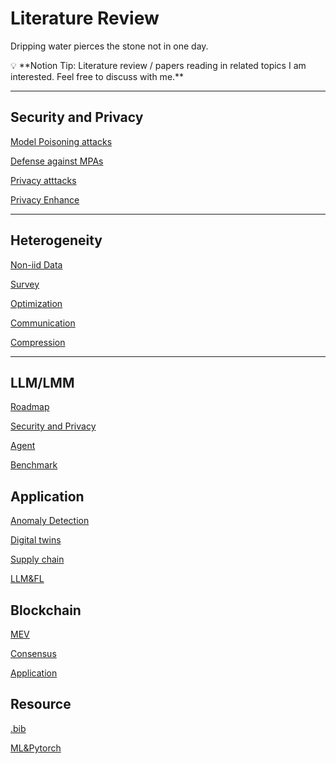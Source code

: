 # Literature Review

Dripping water pierces the stone not in one day.

<aside>
💡 **Notion Tip:  Literature review / papers reading in related topics I am interested. Feel free to discuss with me.**

</aside>

---

## Security and Privacy

[Model Poisoning attacks](https://www.notion.so/Model-Poisoning-attacks-45d47c10521047cf81c8a722c7abe3dc?pvs=21)

[Defense against MPAs](https://www.notion.so/Defense-against-MPAs-75ef444412fc44eebea6960aa4ff5c45?pvs=21)

[Privacy atttacks](https://www.notion.so/Privacy-atttacks-f2172200c63f42ecb269c847f05f806a?pvs=21)

[Privacy Enhance](https://www.notion.so/Privacy-Enhance-70d94510ca314c868ea546f80627a7cc?pvs=21)

---

## H**eterogeneity**

[Non-iid Data](https://www.notion.so/Non-iid-Data-9eead902caec46f1be9d1314dddddd40?pvs=21)

[Survey](https://www.notion.so/Survey-692342eed2ff42faa8dde38d379df61f?pvs=21)

[Optimization](https://www.notion.so/Optimization-3c4c57fe3891458394df89353d5dd7b5?pvs=21)

[Communication](https://www.notion.so/Communication-5c7efa22ad354608a7e3903046014461?pvs=21)

[Compression](https://www.notion.so/Compression-aefb0912d9f94a1ca27d5eaa588b37e3?pvs=21)

---

## LLM/LMM

[Roadmap](https://www.notion.so/Roadmap-1a1d339099ff41e996611f133d7b415d?pvs=21)

[Security and Privacy](https://www.notion.so/Security-and-Privacy-0a657ed049594a42b269522367086eff?pvs=21)

[Agent](https://www.notion.so/Agent-7b6af5e2dcba4b50820786bce6db2290?pvs=21)

[Benchmark](https://www.notion.so/Benchmark-6b2b0a39101a463c82c7a03db1e92c72?pvs=21)

## Application

[Anomaly Detection](https://www.notion.so/Anomaly-Detection-90d0accaad1a4131b417f9ffab1bae89?pvs=21)

[Digital twins](https://www.notion.so/Digital-twins-43cac80cf4b446689a239b78261b6f22?pvs=21)

[Supply chain](https://www.notion.so/Supply-chain-e7f7d72a954a4a74b03d2370783acd74?pvs=21)

[LLM&FL](https://www.notion.so/LLM-FL-ad93887d1fd44551af82b259015da509?pvs=21)


## Blockchain

[MEV](https://www.notion.so/MEV-24f770b5a17446cfa05cc5523fa30267?pvs=21)

[Consensus](https://www.notion.so/Consensus-696b0397240443c99096697d7f05d6a6?pvs=21)

[Application](https://www.notion.so/Application-dd5cb836114d412fbec24f5c8d5e3d63?pvs=21)

## Resource

[.bib](https://www.notion.so/bib-0734ef06a84944da950b1b6c8733ccf8?pvs=21)

[ML&Pytorch](https://www.notion.so/ML-Pytorch-f2eda8aad5504773854220c720923a7b?pvs=21)
